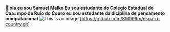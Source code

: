 &#128075;
**ola eu sou Samuel Malko**
**Eu sou estudante do Colegio Estadual do Caa=mpo de Ruio do Couro**
**eu sou estudante da diciplina de pensamento computacional** 
![This is an image](https://www.socialbauru.com.br/wp-content/uploads/2021/02/mreis-bauru-8-1024x768.jpg)
 [https://github.com/SM999m/espa-o-country.git]
